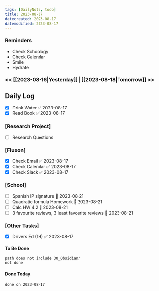 ```yaml
---
tags: [DailyNote, todo]
title: 2023-08-17
datecreated: 2023-08-17
datemodified: 2023-08-17
---
```


### Reminders
- Check Schoology
- Check Calendar
- Smile
- Hydrate

### << [[2023-08-16|Yesterday]] | [[2023-08-18|Tomorrow]] >>

## Daily Log

- [x] Drink Water ✅ 2023-08-17
- [x] Read Book ✅ 2023-08-17

### [Research Project]

 - [ ] Research Questions

### [Fluxon]

- [x] Check Email ✅ 2023-08-17
- [x] Check Calendar ✅ 2023-08-17
- [x] Check Slack ✅ 2023-08-17

### [School]

- [ ] Spanish IP signature 📅 2023-08-21
- [ ] Quadratic formula Homework 📅 2023-08-21 
- [ ] Calc HW 4.2 📅 2023-08-21 
- [ ] 3 favourite reviews, 3 least favourite reviews 📅 2023-08-21 

### [Other Tasks]

- [x] Drivers Ed (1H) ✅ 2023-08-17

#### To Be Done

```tasks
path does not include 30_Obsidian/
not done
```

#### Done Today

```tasks
done on 2023-08-17
```